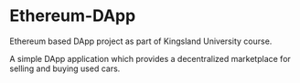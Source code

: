 # Ethereum-DApp
Ethereum based DApp project as part of Kingsland University course.

A simple DApp application which provides a decentralized marketplace for selling and buying used cars. 
